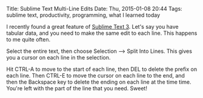 Title: Sublime Text Multi-Line Edits
Date: Thu, 2015-01-08 20:44
Tags: sublime text, productivity, programming, what I learned today

I recently found a great feature of [Sublime Text 3](http://www.sublimetext.com/). Let's say you have tabular data, and you need to make the same edit to each line. This happens to me quite often.

Select the entire text, then choose Selection --> Split Into Lines. This gives you a cursor on each line in the selection.

Hit CTRL-A to move to the start of each line, then DEL to delete the prefix on each line. Then CTRL-E to move the cursor on each line to the end, and then the Backspace key to delete the ending on each line at the time time. You're left with the part of the line that you need. Sweet! 
